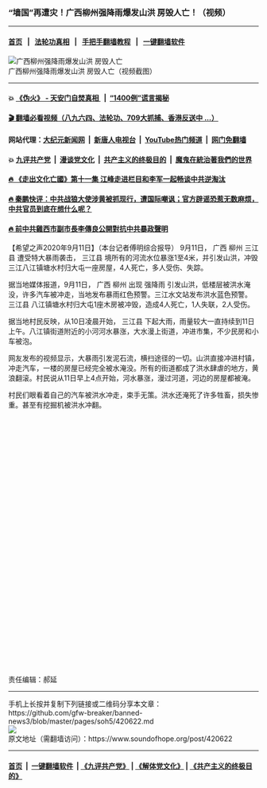 ### “墙国”再遭灾！广西柳州强降雨爆发山洪  房毁人亡！（视频）
------------------------

#### [首页](https://github.com/gfw-breaker/banned-news3/blob/master/README.md) &nbsp;&nbsp;|&nbsp;&nbsp; [法轮功真相](https://github.com/begood0513/basic/blob/master/README.md)  &nbsp;&nbsp;|&nbsp;&nbsp; [手把手翻墙教程](https://github.com/gfw-breaker/guides/wiki)  &nbsp;&nbsp;|&nbsp;&nbsp; [一键翻墙软件](https://github.com/gfw-breaker/nogfw/blob/master/README.md)  



<div><img alt="广西柳州强降雨爆发山洪  房毁人亡" src="https://img.soundofhope.org/2020-09/wuhanfeiyan_2020-09-11_2-1599829787450.jpg"/>
<br/><figcaption class="caption">
 广西柳州强降雨爆发山洪  房毁人亡（视频截图）
</figcaption></div><hr/>

#### 💥 [《伪火》 - 天安门自焚真相 ](http://141.164.51.119:10000/videos/blog/weihuo.html)&nbsp; |&nbsp; [“1400例”谎言揭秘  ](http://141.164.51.119:10000/videos/blog/jiexi1400.html)

#### [ 🎬  翻墙必看视频（八九六四、法轮功、709大抓捕、香港反送中 ...）](https://github.com/gfw-breaker/links/blob/master/banned.md)

#### 网站代理：[大纪元新闻网](http://167.172.10.89:10080/gb/) &nbsp;|&nbsp; [新唐人电视台](http://167.172.10.89:8808/gb/)  &nbsp;|&nbsp; [YouTube热门频道](http://158.247.203.241/youtube.html) &nbsp;|&nbsp; [网门免翻墙](http://158.247.203.241:11000/show.aspx?name=ogHome)

#### 💥 [九评共产党](http://141.164.51.119:10000/videos/res/jiuping/)&nbsp; |&nbsp; [漫谈党文化](http://141.164.51.119:10000/videos/res/mtdwh/)&nbsp; |&nbsp; [共产主义的终极目的](http://141.164.51.119:10000/videos/res/zjmd/)&nbsp; |&nbsp; [魔鬼在統治著我們的世界](http://141.164.51.119:10000/videos/res/TheSpecter/)  

#### [ 🔥  《走出文化亡國》第十一集 江峰走进栏目和李军一起畅谈中共逆淘汰](http://141.164.51.119:10000/videos/news/../res/zcwhwg/index.html)

#### [ 🔥  秦鹏快评：中共战狼大使涉黄被抓现行，遭国际嘲讽；官方辟谣恐惹无数麻烦，中共官员到底在想什么呢？](http://141.164.51.119:10000/videos/news/qp03.html)

#### [ 🔥  前中共雞西市副市長李傳良公開對抗中共暴政聲明](http://141.164.51.119:10000/videos/news/../tui/index.html)

<div><div class="Content__Wrapper sc-1bvya0-0 grZQxZ">
 <p class="meta-top">
  <span class="meta">
   【希望之声2020年9月11日】（本台记者傅明综合报导）
  </span>
  9月11日，
  <ok href="/term/11644">
   广西
  </ok>
  <ok href="/term/302122">
   柳州
  </ok>
  <ok href="/term/372970">
   三江县
  </ok>
  遭受特大暴雨袭击，
  <ok href="/term/372970">
   三江县
  </ok>
  境所有的河流水位暴涨1至4米，并引发山洪，冲毁三江八江镇塘水村归大屯一座房屋，4人死亡，多人受伤、失踪。
 </p>
 <p>
  据当地媒体报道，9月11日，
  <ok href="/term/11644">
   广西
  </ok>
  <ok href="/term/302122">
   柳州
  </ok>
  出现
  <ok href="/term/55286">
   强降雨
  </ok>
  引发山洪，低楼层被洪水淹没，许多汽车被冲走，当地发布暴雨红色预警。三江水文站发布洪水蓝色预警。
  <ok href="/term/372970">
   三江县
  </ok>
  八江镇塘水村归大屯1座木房被冲毁，造成4人死亡，1人失联，2人受伤。
 </p>
 <div class="AD_Embed__Wrap-sc-1xslmin-0 igMuqX module desktop">
  <div>
  </div>
 </div>
 <p>
  据当地村民反映，从10日凌晨开始，
  <ok href="/term/372970">
   三江县
  </ok>
  下起大雨，雨量较大一直持续到11日上午。八江镇街道附近的小河河水暴涨，大水漫上街道，冲进市集，不少民房和小车被泡。
 </p>
 <p>
  网友发布的视频显示，大暴雨引发泥石流，横扫途径的一切。山洪直接冲进村镇，冲走汽车，一楼的房屋已经完全被水淹没。所有的街道都成了洪水肆虐的地方，黄浪翻滚。村民说从11日早上4点开始，河水暴涨，漫过河道，河边的房屋都被淹。
 </p>
 <p>
  村民们眼看着自己的汽车被洪水冲走，束手无策。洪水还淹死了许多牲畜，损失惨重。甚至有挖掘机被洪水冲翻。
 </p>
 <div class="soh-embed">
  <div class="soh-embed-inner">
   <div class="iframely-embed">
    <div class="iframely-responsive">
    </div>
   </div>
  </div>
 </div>
 <div class="soh-embed">
  <div class="soh-embed-inner">
   <div class="iframely-embed" style="max-width: 550px;">
    <div class="iframely-responsive" style="padding-bottom: 100%;">
    </div>
   </div>
  </div>
 </div>
 <p class="meta-btm">
  责任编辑：郝延
 </p>
</div>
</div>
<hr/>
手机上长按并复制下列链接或二维码分享本文章：<br/>
https://github.com/gfw-breaker/banned-news3/blob/master/pages/soh5/420622.md <br/>
<a href='https://github.com/gfw-breaker/banned-news3/blob/master/pages/soh5/420622.md'><img src='https://github.com/gfw-breaker/banned-news3/blob/master/pages/soh5/420622.md.png'/></a> <br/>
原文地址（需翻墙访问）：https://www.soundofhope.org/post/420622


------------------------
#### [首页](https://github.com/gfw-breaker/banned-news3/blob/master/README.md) &nbsp;|&nbsp; [一键翻墙软件](https://github.com/gfw-breaker/nogfw/blob/master/README.md) &nbsp;| [《九评共产党》](https://github.com/gfw-breaker/9ping.md/blob/master/README.md#九评之一评共产党是什么) | [《解体党文化》](https://github.com/gfw-breaker/jtdwh.md/blob/master/README.md) | [《共产主义的终极目的》](https://github.com/gfw-breaker/gczydzjmd.md/blob/master/README.md)


<img src='http://gfw-breaker.win/banned-news3/pages/soh5/420622.md' width='0px' height='0px'/>